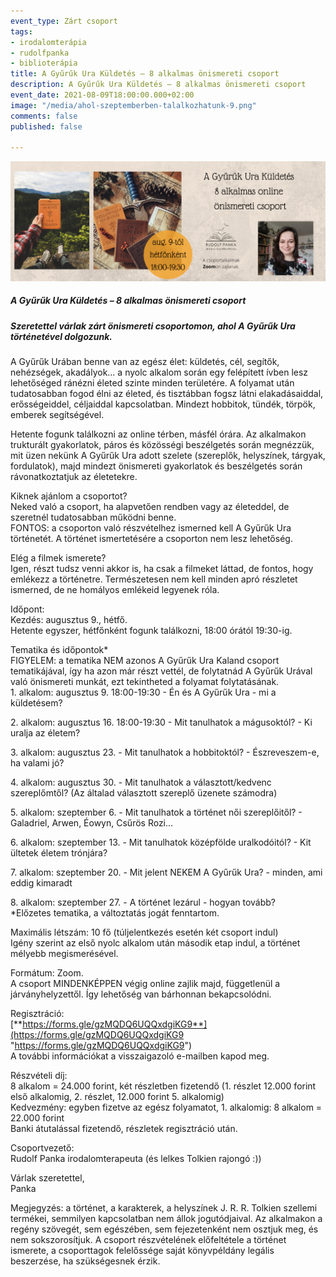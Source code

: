 ```yaml
---
event_type: Zárt csoport
tags:
- irodalomterápia
- rudolfpanka
- biblioterápia
title: A Gyűrűk Ura Küldetés – 8 alkalmas önismereti csoport
description: A Gyűrűk Ura Küldetés – 8 alkalmas önismereti csoport
event_date: 2021-08-09T18:00:00.000+02:00
image: "/media/ahol-szeptemberben-talalkozhatunk-9.png"
comments: false
published: false

---
```

![](/media/ahol-szeptemberben-talalkozhatunk-9.png)

##### **A Gyűrűk Ura Küldetés – 8 alkalmas önismereti csoport**

##### Szeretettel várlak zárt önismereti csoportomon, ahol A Gyűrűk Ura történetével dolgozunk.

A Gyűrűk Urában benne van az egész élet: küldetés, cél, segítők, nehézségek, akadályok… a nyolc alkalom során egy felépített ívben lesz lehetőséged ránézni életed szinte minden területére. A folyamat után tudatosabban fogod élni az életed, és tisztábban fogsz látni elakadásaiddal, erősségeiddel, céljaiddal kapcsolatban. Mindezt hobbitok, tündék, törpök, emberek segítségével.

Hetente fogunk találkozni az online térben, másfél órára. Az alkalmakon trukturált gyakorlatok, páros és közösségi beszélgetés során megnézzük, mit üzen nekünk A Gyűrűk Ura adott szelete (szereplők, helyszínek, tárgyak, fordulatok), majd mindezt önismereti gyakorlatok és beszélgetés során rávonatkoztatjuk az életetekre.

Kiknek ajánlom a csoportot?  
Neked való a csoport, ha alapvetően rendben vagy az életeddel, de szeretnél tudatosabban működni benne.  
FONTOS: a csoporton való részvételhez ismerned kell A Gyűrűk Ura történetét. A történet ismertetésére a csoporton nem lesz lehetőség.

Elég a filmek ismerete?  
Igen, részt tudsz venni akkor is, ha csak a filmeket láttad, de fontos, hogy emlékezz a történetre. Természetesen nem kell minden apró részletet ismerned, de ne homályos emlékeid legyenek róla.

Időpont:  
Kezdés: augusztus 9., hétfő.  
Hetente egyszer, hétfőnként fogunk találkozni, 18:00 órától 19:30-ig.

Tematika és időpontok*  
FIGYELEM: a tematika NEM azonos A Gyűrűk Ura Kaland csoport tematikájával, így ha azon már részt vettél, de folytatnád A Gyűrűk Urával való önismereti munkát, ezt tekintheted a folyamat folytatásának.  
1\.	alkalom: augusztus 9. 18:00-19:30 - Én és A Gyűrűk Ura - mi a küldetésem?

2\.	alkalom: augusztus 16. 18:00-19:30 - Mit tanulhatok a mágusoktól? - Ki uralja az életem?

3\.	alkalom: augusztus 23. - Mit tanulhatok a hobbitoktól? - Észreveszem-e, ha valami jó?

4\.	alkalom: augusztus 30. - Mit tanulhatok a választott/kedvenc szereplőmtől? (Az általad választott szereplő üzenete számodra)

5\.	alkalom: szeptember 6. - Mit tanulhatok a történet női szereplőitől? - Galadriel, Arwen, Éowyn, Csűrös Rozi...

6\.	alkalom: szeptember 13. - Mit tanulhatok középfölde uralkodóitól? - Kit ültetek életem trónjára?

7\.	alkalom: szeptember 20. - Mit jelent NEKEM A Gyűrűk Ura? - minden, ami eddig kimaradt

8\.	alkalom: szeptember 27. - A történet lezárul - hogyan tovább?  
\*Előzetes tematika, a változtatás jogát fenntartom.

Maximális létszám: 10 fő (túljelentkezés esetén két csoport indul)  
Igény szerint az első nyolc alkalom után második etap indul, a történet mélyebb megismerésével.

Formátum: Zoom.  
A csoport MINDENKÉPPEN végig online zajlik majd, függetlenül a járványhelyzettől. Így lehetőség van bárhonnan bekapcsolódni.

Regisztráció:  
[**https://forms.gle/gzMQDQ6UQQxdgiKG9**](https://forms.gle/gzMQDQ6UQQxdgiKG9 "https://forms.gle/gzMQDQ6UQQxdgiKG9")  
A további információkat a visszaigazoló e-mailben kapod meg.

Részvételi díj:  
8 alkalom = 24.000 forint, két részletben fizetendő (1. részlet 12.000 forint első alkalomig, 2. részlet, 12.000 forint 5. alkalomig)  
Kedvezmény: egyben fizetve az egész folyamatot, 1. alkalomig: 8 alkalom = 22.000 forint  
Banki átutalással fizetendő, részletek regisztráció után.

Csoportvezető:  
Rudolf Panka irodalomterapeuta (és lelkes Tolkien rajongó :))

Várlak szeretettel,  
Panka

Megjegyzés: a történet, a karakterek, a helyszínek J. R. R. Tolkien szellemi termékei, semmilyen kapcsolatban nem állok jogutódjaival. Az alkalmakon a regény szövegét, sem egészében, sem fejezetenként nem osztjuk meg, és nem sokszorosítjuk. A csoport részvételének előfeltétele a történet ismerete, a csoporttagok felelőssége saját könyvpéldány legális beszerzése, ha szükségesnek érzik.